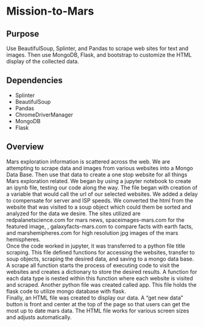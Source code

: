 # Mission-to-Mars
## Purpose
Use BeautifulSoup, Splinter, and Pandas to scrape web sites for text and images.  Then use MongoDB, Flask, and bootstrap to customize the HTML display of the collected data.  
## Dependencies
-	Splinter
-	BeautifulSoup
-	Pandas
-	ChromeDriverManager
-	MongoDB
-	Flask

## Overview
Mars exploration information is scattered across the web.  We are attempting to scrape data and images from various websites into a Mongo Data Base.  Then use that data to create a one stop website for all things Mars exploration related.  We began by using a jupyter notebook to create an ipynb file, testing our code along the way.  The file began with creation of a variable that would call the url of our selected websites.  We added a delay to compensate for server and ISP speeds.  We converted the html from the website that was visited to a soup object which could them be sorted and analyzed for the data we desire.  The sites utilized are redpalanetscience.com for mars news, spaceimages-mars.com for the featured image, , galaxyfacts-mars.com to compare facts with earth facts, and marshemipheres.com for high resolution jpg images of the mars hemispheres.  
Once the code worked in jupyter, it was transferred to a python file title scraping.  This file defined functions for accessing the websites, transfer to soup objects, scraping the desired data, and saving to a mongo data base.  A scrape all function starts the process of executing code to visit the websites and creates a dictionary to store the desired results.  A function for each data type is nested within this function where each website is visited and scraped.  Another python file was created called app.  This file holds the flask code to utilize mongo database with flask.  
Finally, an HTML file was created to display our data.  A “get new data” button is front and center at the top of the page so that users can get the most up to date mars data.  The HTML file works for various screen sizes and adjusts automatically. 
